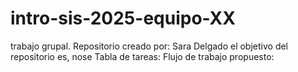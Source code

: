 # intro-sis-2025-equipo-XX
trabajo grupal. Repositorio creado por: Sara Delgado 
el objetivo del repositorio es, nose
Tabla de tareas:
Flujo de trabajo propuesto:

